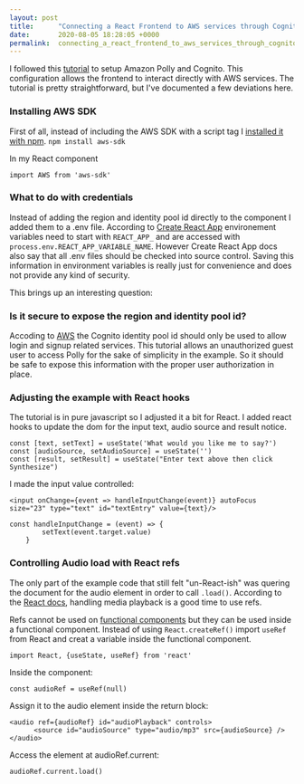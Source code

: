 ```yaml
---
layout: post
title:      "Connecting a React Frontend to AWS services through Cognito"
date:       2020-08-05 18:28:05 +0000
permalink:  connecting_a_react_frontend_to_aws_services_through_cognito
---
```



I followed this [tutorial](http://docs.aws.amazon.com/sdk-for-javascript/v2/developer-guide/getting-started-browser.html) to setup Amazon Polly and Cognito.  This configuration allows the frontend to interact directly with AWS services.  The tutorial is pretty straightforward, but I've documented a few deviations here.

### Installing AWS SDK
First of all, instead of including the AWS SDK with a script tag I [installed it with npm](http://aws.amazon.com/blogs/mobile/integrate-the-aws-sdk-for-javascript-into-a-react-app/
). `npm install aws-sdk`

In my React component

```
import AWS from 'aws-sdk'
```

### What to do with credentials

Instead of adding the region and identity pool id directly to the component I added them to a .env file.  According to [Create React App](http://create-react-app.dev/docs/adding-custom-environment-variables/) environement variables need to start with `REACT_APP_` and are accessed with `process.env.REACT_APP_VARIABLE_NAME`.  However Create React App docs also say that all .env files should be checked into source control. Saving this information in environment variables is really just for convenience and does not provide any kind of security.

This brings up an interesting question:  

### Is it secure to expose the region and identity pool id?

Accoding to [AWS](http://forums.aws.amazon.com/thread.jspa?threadID=245752&tstart=200) the Cognito identity pool id should only be used to allow login and signup related services.  This tutorial allows an unauthorized guest user to access Polly for the sake of simplicity in the example.  So it should be safe to expose this information with the proper user authorization in place.

### Adjusting the example with React hooks


The tutorial is in pure javascript so I adjusted it a bit for React. I added react hooks to update the dom for the input text, audio source and result notice.

```
const [text, setText] = useState('What would you like me to say?')
const [audioSource, setAudioSource] = useState('')
const [result, setResult] = useState("Enter text above then click Synthesize")
```

I made the input value controlled:

```
<input onChange={event => handleInputChange(event)} autoFocus size="23" type="text" id="textEntry" value={text}/>
```

```
const handleInputChange = (event) => {
        setText(event.target.value)
    }
```

### Controlling Audio load with React refs

The only part of the example code that still felt "un-React-ish" was quering the document for the audio element in order to call `.load()`.  According to the [React docs](http://reactjs.org/docs/refs-and-the-dom.html#when-to-use-refs), handling media playback is a good time to use refs.

Refs cannot be used on [functional components](http://reactjs.org/docs/refs-and-the-dom.html#refs-and-function-components) but they can be used inside a functional component.  Instead of using `React.createRef()` import `useRef` from React and creat a variable inside the functional component.

```
import React, {useState, useRef} from 'react'
```

Inside the component:

```
const audioRef = useRef(null)
```

Assign it to the audio element inside the return block:

```
<audio ref={audioRef} id="audioPlayback" controls>
      <source id="audioSource" type="audio/mp3" src={audioSource} />
</audio>
```

Access the element at audioRef.current:

```
audioRef.current.load()
```



